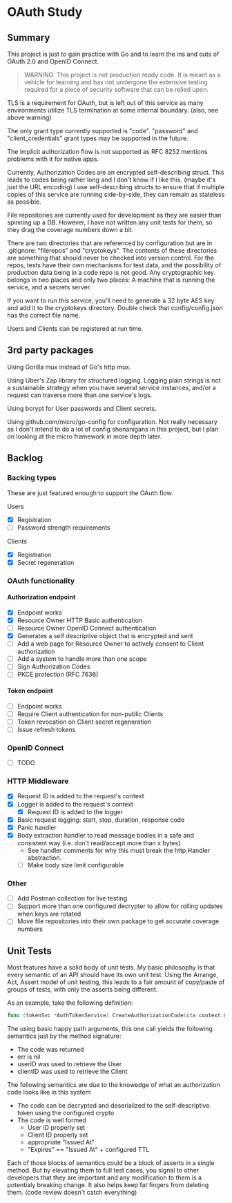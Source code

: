 # OAuth Study

## Summary
This project is just to gain practice with Go and to learn the ins and outs of OAuth 2.0 and OpenID Connect.

> WARNING: This project is not production ready code.  It is meant as a vehicle for learning and has not
> undergone the extensive testing required for a piece of security software that can be relied upon.

TLS is a requirement for OAuth, but is left out of this service as many environments utilize TLS termination
at some internal boundary. (also, see above warning)

The only grant type currently supported is "code".  "password" and "client_credentials" grant types may be
supported in the future.

The implicit authorization flow is not supported as RFC 8252 mentions problems with it for native apps.

Currently, Authorization Codes are an encrypted self-describing struct.  This leads to codes being rather
long and I don't know if I like this. (maybe it's just the URL encoding)  I use self-describing structs to
ensure that if multiple copies of this service are running side-by-side, they can remain as stateless as
possible.

File repositories are currently used for development as they are easier than spinning up a DB.  However, I
have not written any unit tests for them, so they drag the coverage numbers down a bit.

There are two directories that are referenced by configuration but are in .gitignore: "filerepos" and
"cryptokeys".  The contents of these directories are something that should never be checked into version
control.  For the repos, tests have their own mechanisms for test data, and the possibility of production
data being in a code repo is not good.  Any cryptographic key belongs in two places and only two places:
A machine that is running the service, and a secrets server.

If you want to run this service, you'll need to generate a 32 byte AES key and add it to the cryptokeys
directory.  Double check that config/config.json has the correct file name.

Users and Clients can be registered at run time.

## 3rd party packages
Using Gorilla mux instead of Go's http mux.

Using Uber's Zap library for structured logging.  Logging plain strings is not a sustainable strategy when
you have several service instances, and/or a request can traverse more than one service's logs.

Using bcrypt for User passwords and Client secrets.

Using github.com/micro/go-config for configuration.  Not really necessary as I don't intend to do a lot of
config shenanigans in this project, but I plan on looking at the micro framework in more depth later.

## Backlog

### Backing types
These are just featured enough to support the OAuth flow.

Users
- [x] Registration
- [ ] Password strength requirements

Clients
- [x] Registration
- [x] Secret regeneration

### OAuth functionality

#### Authorization endpoint
- [x] Endpoint works
- [x] Resource Owner HTTP Basic authentication
- [ ] Resource Owner OpenID Connect authentication
- [x] Generates a self descriptive object that is encrypted and sent
- [ ] Add a web page for Resource Owner to actively consent to Client authorization
- [ ] Add a system to handle more than one scope
- [ ] Sign Authorization Codes
- [ ] PKCE protection (RFC 7636)

#### Token endpoint
- [ ] Endpoint works
- [ ] Require Client authentication for non-public Clients
- [ ] Token revocation on Client secret regeneration
- [ ] Issue refresh tokens

### OpenID Connect
- [ ] TODO

### HTTP Middleware
- [x] Request ID is added to the request's context
- [x] Logger is added to the request's context
    - [x] Request ID is added to the logger
- [x] Basic request logging: start, stop, duration, response code
- [x] Panic handler
- [x] Body extraction handler to read message bodies in a safe and consistent way (i.e. don't read/accept more than x bytes)
    - See handler comments for why this must break the http.Handler abstraction.
    - [ ] Make body size limit configurable

### Other
- [ ] Add Postman collection for live testing
- [ ] Support more than one configured decrypter to allow for rolling updates when keys are rotated
- [ ] Move file repositories into their own package to get accurate coverage numbers

## Unit Tests
Most features have a solid body of unit tests.  My basic philosophy is that every semantic of an API
should have its own unit test.  Using the Arrange, Act, Assert model of unit testing, this leads to a
fair amount of copy/paste of groups of tests, with only the asserts being different.

As an example, take the following definition:
``` Go
func (tokenSvc *AuthTokenService) CreateAuthorizationCode(ctx context.Context, userID uuid.UUID, clientID uuid.UUID) (code []byte, err error)
```

The using basic happy path arguments, this one call yields the following semantics just by the method signature:

- The code was returned
- err is nil
- userID was used to retrieve the User
- clientID was used to retrieve the Client

The following semantics are due to the knowedge of what an authorization code looks like in this system

- The code can be decrypted and deserialized to the self-descriptive token using the configured crypto
- The code is well formed
    - User ID properly set
    - Client ID properly set
    - appropriate "Issued At"
    - "Expires" == "Issued At" + configured TTL

Each of those blocks of semantics could be a block of asserts in a single method.  But by elevating them to
full test cases, you signal to other developers that they are important and any modification to them is a
potentialy breaking change.  It also helps keep fat fingers from deleting them. (code review doesn't catch
everything)
